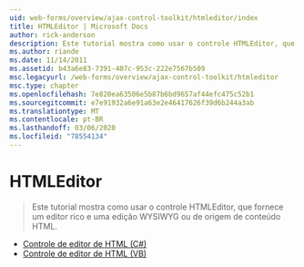 ```yaml
---
uid: web-forms/overview/ajax-control-toolkit/htmleditor/index
title: HTMLEditor | Microsoft Docs
author: rick-anderson
description: Este tutorial mostra como usar o controle HTMLEditor, que fornece um editor rico e uma edição WYSIWYG ou de origem de conteúdo HTML.
ms.author: riande
ms.date: 11/14/2011
ms.assetid: b43a6e83-7391-407c-953c-222e7567b509
msc.legacyurl: /web-forms/overview/ajax-control-toolkit/htmleditor
msc.type: chapter
ms.openlocfilehash: 7e820ea63506e5b87b6bd9657af44efc475c52b1
ms.sourcegitcommit: e7e91932a6e91a63e2e46417626f39d6b244a3ab
ms.translationtype: MT
ms.contentlocale: pt-BR
ms.lasthandoff: 03/06/2020
ms.locfileid: "78554134"
---
```

# <a name="htmleditor"></a>HTMLEditor

> Este tutorial mostra como usar o controle HTMLEditor, que fornece um editor rico e uma edição WYSIWYG ou de origem de conteúdo HTML.

- [Controle de editor de HTML (C#)](how-do-i-use-the-html-editor-control-cs.md)
- [Controle de editor de HTML (VB)](how-do-i-use-the-html-editor-control-vb.md)
